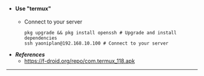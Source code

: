 - #### Use "termux"
    - Connect to your server
      ```
      pkg upgrade && pkg install openssh # Upgrade and install dependencies
      ssh yaoniplan@192.168.10.100 # Connect to your server
      ```
- ***References***
    - https://f-droid.org/repo/com.termux_118.apk
- ---
